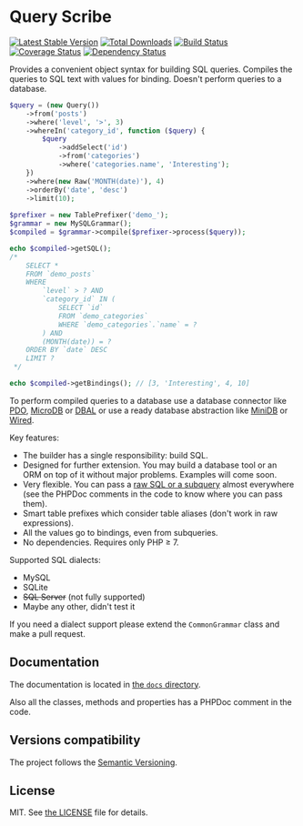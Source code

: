 # Query Scribe

[![Latest Stable Version](https://poser.pugx.org/finesse/query-scribe/v/stable)](https://packagist.org/packages/finesse/query-scribe)
[![Total Downloads](https://poser.pugx.org/finesse/query-scribe/downloads)](https://packagist.org/packages/finesse/query-scribe)
[![Build Status](https://php-eye.com/badge/finesse/query-scribe/tested.svg)](https://travis-ci.org/FinesseRus/QueryScribe)
[![Coverage Status](https://coveralls.io/repos/github/FinesseRus/QueryScribe/badge.svg?branch=master)](https://coveralls.io/github/FinesseRus/QueryScribe?branch=master)
[![Dependency Status](https://www.versioneye.com/php/finesse:query-scribe/badge)](https://www.versioneye.com/php/finesse:query-scribe)

Provides a convenient object syntax for building SQL queries. Compiles the queries to SQL text with values for binding.
Doesn't perform queries to a database.

```php
$query = (new Query())
    ->from('posts')
    ->where('level', '>', 3)
    ->whereIn('category_id', function ($query) {
        $query
            ->addSelect('id')
            ->from('categories')
            ->where('categories.name', 'Interesting');
    })
    ->where(new Raw('MONTH(date)'), 4)
    ->orderBy('date', 'desc')
    ->limit(10);
    
$prefixer = new TablePrefixer('demo_');
$grammar = new MySQLGrammar();
$compiled = $grammar->compile($prefixer->process($query));

echo $compiled->getSQL();
/*
    SELECT *
    FROM `demo_posts`
    WHERE
        `level` > ? AND
        `category_id` IN (
            SELECT `id`
            FROM `demo_categories`
            WHERE `demo_categories`.`name` = ?
        ) AND
        (MONTH(date)) = ?
    ORDER BY `date` DESC
    LIMIT ?
 */

echo $compiled->getBindings(); // [3, 'Interesting', 4, 10]
```

To perform compiled queries to a database use a database connector like [PDO](http://php.net/manual/en/book.pdo.php), 
[MicroDB](https://github.com/FinesseRus/MicroDB) or [DBAL](http://www.doctrine-project.org/projects/dbal.html) or use
a ready database abstraction like [MiniDB](https://github.com/FinesseRus/MiniDB) or 
[Wired](https://github.com/FinesseRus/Wired).

Key features:

* The builder has a single responsibility: build SQL.
* Designed for further extension. You may build a database tool or an ORM on top of it without major problems. 
  Examples will come soon.
* Very flexible. You can pass a [raw SQL or a subquery](#raw-sql-and-subqueries) almost everywhere (see the PHPDoc 
  comments in the code to know where you can pass them).
* Smart table prefixes which consider table aliases (don't work in raw expressions).
* All the values go to bindings, even from subqueries.
* No dependencies. Requires only PHP ≥ 7.

Supported SQL dialects:

* MySQL
* SQLite
* ~~SQL Server~~ (not fully supported)
* Maybe any other, didn't test it

If you need a dialect support please extend the `CommonGrammar` class and make a pull request.


## Documentation

The documentation is located in [the `docs` directory](docs/getting-started.md).

Also all the classes, methods and properties has a PHPDoc comment in the code.


## Versions compatibility

The project follows the [Semantic Versioning](http://semver.org).


## License

MIT. See [the LICENSE](LICENSE) file for details.
